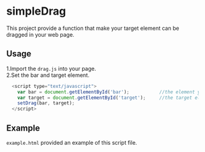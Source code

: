 simpleDrag
====
This project provide a function that make your target element can  be dragged in your web page.


Usage
----

1.Import the `drag.js` into your page.<br>
2.Set the bar and target element.
```javascript
  <script type="text/javascript">
    var bar = document.getElementById('bar');           //the element your mouse focus
    var target = document.getElementById('target');     //the target element you want to drag
    setDrag(bar, target);
  </script>
  ```

Example
----
`example.html` provided an example of this script file.


